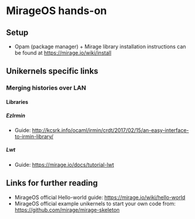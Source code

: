 # MirageOS hands-on

## Setup

* Opam (package manager) + Mirage library installation instructions
  can be found at https://mirage.io/wiki/install 

## Unikernels specific links

### Merging histories over LAN

#### Libraries

##### EzIrmin
* Guide: http://kcsrk.info/ocaml/irmin/crdt/2017/02/15/an-easy-interface-to-irmin-library/

##### Lwt
* Guide: https://mirage.io/docs/tutorial-lwt 

## Links for further reading

* MirageOS official Hello-world guide: https://mirage.io/wiki/hello-world
* MirageOS official example unikernels to start your own code from:
  https://github.com/mirage/mirage-skeleton 

